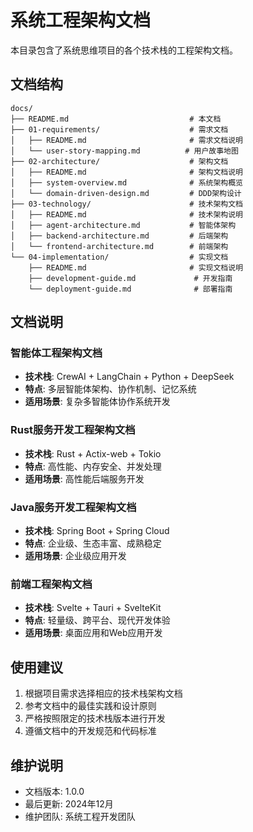 # 系统工程架构文档

本目录包含了系统思维项目的各个技术栈的工程架构文档。

## 文档结构

```
docs/
├── README.md                           # 本文档
├── 01-requirements/                    # 需求文档
│   ├── README.md                       # 需求文档说明
│   └── user-story-mapping.md          # 用户故事地图
├── 02-architecture/                    # 架构文档
│   ├── README.md                       # 架构文档说明
│   ├── system-overview.md              # 系统架构概览
│   └── domain-driven-design.md         # DDD架构设计
├── 03-technology/                      # 技术架构文档
│   ├── README.md                       # 技术架构说明
│   ├── agent-architecture.md           # 智能体架构
│   ├── backend-architecture.md         # 后端架构
│   └── frontend-architecture.md        # 前端架构
└── 04-implementation/                  # 实现文档
    ├── README.md                       # 实现文档说明
    ├── development-guide.md             # 开发指南
    └── deployment-guide.md              # 部署指南
```

## 文档说明

### 智能体工程架构文档
- **技术栈**: CrewAI + LangChain + Python + DeepSeek
- **特点**: 多层智能体架构、协作机制、记忆系统
- **适用场景**: 复杂多智能体协作系统开发

### Rust服务开发工程架构文档
- **技术栈**: Rust + Actix-web + Tokio
- **特点**: 高性能、内存安全、并发处理
- **适用场景**: 高性能后端服务开发

### Java服务开发工程架构文档
- **技术栈**: Spring Boot + Spring Cloud
- **特点**: 企业级、生态丰富、成熟稳定
- **适用场景**: 企业级应用开发

### 前端工程架构文档
- **技术栈**: Svelte + Tauri + SvelteKit
- **特点**: 轻量级、跨平台、现代开发体验
- **适用场景**: 桌面应用和Web应用开发

## 使用建议

1. 根据项目需求选择相应的技术栈架构文档
2. 参考文档中的最佳实践和设计原则
3. 严格按照限定的技术栈版本进行开发
4. 遵循文档中的开发规范和代码标准

## 维护说明

- 文档版本: 1.0.0
- 最后更新: 2024年12月
- 维护团队: 系统工程开发团队
